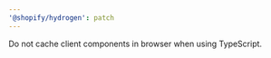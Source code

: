 ```yaml
---
'@shopify/hydrogen': patch
---
```


Do not cache client components in browser when using TypeScript.

